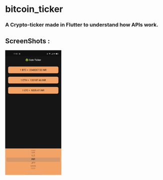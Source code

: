 # **bitcoin_ticker**

### A Crypto-ticker made in Flutter to understand how APIs work.

## **ScreenShots :**
<p><img src = "https://github.com/mohakkhowal/bitcoin_ticker/blob/master/ss/1.jpg?raw=true" height = 400, width = 180></p>

